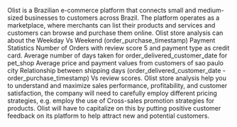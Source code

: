 Olist is a Brazilian e-commerce platform that connects small and medium-sized businesses to customers across Brazil.
The platform operates as a marketplace, where merchants can list their products and services and customers can browse and purchase them online.
Olist store analysis can about the Weekday Vs Weekend (order_purchase_timestamp) Payment Statistics
Number of Orders with review score 5 and payment type as credit card.
Average number of days taken for order_delivered_customer_date for pet_shop
Average price and payment values from customers of sao paulo city
Relationship between shipping days (order_delivered_customer_date - order_purchase_timestamp) Vs review scores.
Olist store analysis help you to understand and maximize sales performance, profitability, and customer satisfaction, the company will need to carefully employ different pricing strategies, e.g. employ the use of Cross-sales promotion strategies for products. 
Olist will have to capitalize on this by putting positive customer feedback on its platform to help attract new and potential customers.
